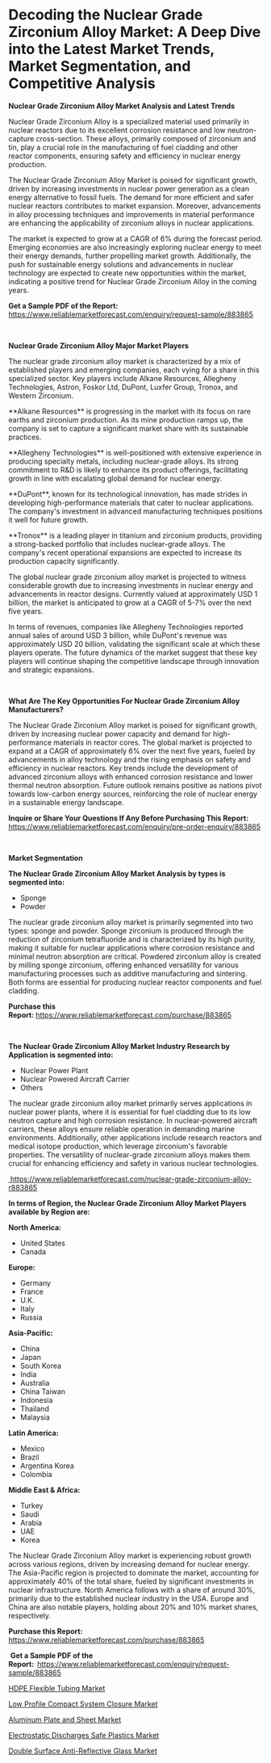 <p><h1>Decoding the Nuclear Grade Zirconium Alloy Market: A Deep Dive into the Latest Market Trends, Market Segmentation, and Competitive Analysis</h1></p><p><strong>Nuclear Grade Zirconium Alloy Market Analysis and Latest Trends</strong></p>
<p><p>Nuclear Grade Zirconium Alloy is a specialized material used primarily in nuclear reactors due to its excellent corrosion resistance and low neutron-capture cross-section. These alloys, primarily composed of zirconium and tin, play a crucial role in the manufacturing of fuel cladding and other reactor components, ensuring safety and efficiency in nuclear energy production.</p><p>The Nuclear Grade Zirconium Alloy Market is poised for significant growth, driven by increasing investments in nuclear power generation as a clean energy alternative to fossil fuels. The demand for more efficient and safer nuclear reactors contributes to market expansion. Moreover, advancements in alloy processing techniques and improvements in material performance are enhancing the applicability of zirconium alloys in nuclear applications.</p><p>The market is expected to grow at a CAGR of 6% during the forecast period. Emerging economies are also increasingly exploring nuclear energy to meet their energy demands, further propelling market growth. Additionally, the push for sustainable energy solutions and advancements in nuclear technology are expected to create new opportunities within the market, indicating a positive trend for Nuclear Grade Zirconium Alloy in the coming years.</p></p>
<p><strong>Get a Sample PDF of the Report:&nbsp;</strong> <a href="https://www.reliablemarketforecast.com/enquiry/request-sample/883865?utm_campaign=1903&utm_medium=2&utm_source=Github&utm_content=ia&utm_term=02042025&utm_id=nuclear-grade-zirconium-alloy">https://www.reliablemarketforecast.com/enquiry/request-sample/883865</a></p>
<p>&nbsp;</p>
<p><strong>Nuclear Grade Zirconium Alloy Major Market Players</strong></p>
<p><p>The nuclear grade zirconium alloy market is characterized by a mix of established players and emerging companies, each vying for a share in this specialized sector. Key players include Alkane Resources, Allegheny Technologies, Astron, Foskor Ltd, DuPont, Luxfer Group, Tronox, and Western Zirconium.</p><p>**Alkane Resources** is progressing in the market with its focus on rare earths and zirconium production. As its mine production ramps up, the company is set to capture a significant market share with its sustainable practices. </p><p>**Allegheny Technologies** is well-positioned with extensive experience in producing specialty metals, including nuclear-grade alloys. Its strong commitment to R&D is likely to enhance its product offerings, facilitating growth in line with escalating global demand for nuclear energy.</p><p>**DuPont**, known for its technological innovation, has made strides in developing high-performance materials that cater to nuclear applications. The company's investment in advanced manufacturing techniques positions it well for future growth.</p><p>**Tronox** is a leading player in titanium and zirconium products, providing a strong-backed portfolio that includes nuclear-grade alloys. The company's recent operational expansions are expected to increase its production capacity significantly.</p><p>The global nuclear grade zirconium alloy market is projected to witness considerable growth due to increasing investments in nuclear energy and advancements in reactor designs. Currently valued at approximately USD 1 billion, the market is anticipated to grow at a CAGR of 5-7% over the next five years.</p><p>In terms of revenues, companies like Allegheny Technologies reported annual sales of around USD 3 billion, while DuPont's revenue was approximately USD 20 billion, validating the significant scale at which these players operate. The future dynamics of the market suggest that these key players will continue shaping the competitive landscape through innovation and strategic expansions.</p></p>
<p>&nbsp;</p>
<p><strong>What Are The Key Opportunities For Nuclear Grade Zirconium Alloy Manufacturers?</strong></p>
<p><p>The Nuclear Grade Zirconium Alloy market is poised for significant growth, driven by increasing nuclear power capacity and demand for high-performance materials in reactor cores. The global market is projected to expand at a CAGR of approximately 6% over the next five years, fueled by advancements in alloy technology and the rising emphasis on safety and efficiency in nuclear reactors. Key trends include the development of advanced zirconium alloys with enhanced corrosion resistance and lower thermal neutron absorption. Future outlook remains positive as nations pivot towards low-carbon energy sources, reinforcing the role of nuclear energy in a sustainable energy landscape.</p></p>
<p><strong>Inquire or Share Your Questions If Any Before Purchasing This Report:</strong> <a href="https://www.reliablemarketforecast.com/enquiry/pre-order-enquiry/883865?utm_campaign=1903&utm_medium=2&utm_source=Github&utm_content=ia&utm_term=02042025&utm_id=nuclear-grade-zirconium-alloy">https://www.reliablemarketforecast.com/enquiry/pre-order-enquiry/883865</a></p>
<p>&nbsp;</p>
<p><strong>Market Segmentation</strong></p>
<p><strong>The Nuclear Grade Zirconium Alloy Market Analysis by types is segmented into:</strong></p>
<p><ul><li>Sponge</li><li>Powder</li></ul></p>
<p><p>The nuclear grade zirconium alloy market is primarily segmented into two types: sponge and powder. Sponge zirconium is produced through the reduction of zirconium tetrafluoride and is characterized by its high purity, making it suitable for nuclear applications where corrosion resistance and minimal neutron absorption are critical. Powdered zirconium alloy is created by milling sponge zirconium, offering enhanced versatility for various manufacturing processes such as additive manufacturing and sintering. Both forms are essential for producing nuclear reactor components and fuel cladding.</p></p>
<p><strong>Purchase this Report:&nbsp;</strong><a href="https://www.reliablemarketforecast.com/purchase/883865?utm_campaign=1903&utm_medium=2&utm_source=Github&utm_content=ia&utm_term=02042025&utm_id=nuclear-grade-zirconium-alloy">https://www.reliablemarketforecast.com/purchase/883865</a></p>
<p>&nbsp;</p>
<p><strong>The Nuclear Grade Zirconium Alloy Market Industry Research by Application is segmented into:</strong></p>
<p><ul><li>Nuclear Power Plant</li><li>Nuclear Powered Aircraft Carrier</li><li>Others</li></ul></p>
<p><p>The nuclear grade zirconium alloy market primarily serves applications in nuclear power plants, where it is essential for fuel cladding due to its low neutron capture and high corrosion resistance. In nuclear-powered aircraft carriers, these alloys ensure reliable operation in demanding marine environments. Additionally, other applications include research reactors and medical isotope production, which leverage zirconium's favorable properties. The versatility of nuclear-grade zirconium alloys makes them crucial for enhancing efficiency and safety in various nuclear technologies.</p></p>
<p><a href="https://www.reliablemarketforecast.com/nuclear-grade-zirconium-alloy-r883865?utm_campaign=1903&utm_medium=2&utm_source=Github&utm_content=ia&utm_term=02042025&utm_id=nuclear-grade-zirconium-alloy">&nbsp;https://www.reliablemarketforecast.com/nuclear-grade-zirconium-alloy-r883865</a></p>
<p><strong>In terms of Region, the Nuclear Grade Zirconium Alloy Market Players available by Region are:</strong></p>
<p>
    <p> <strong> North America: </strong>
        <ul>
            <li>United States</li>
            <li>Canada</li>
        </ul>
        </p> 
    <p> <strong> Europe: </strong>
        <ul>
            <li>Germany</li>
            <li>France</li>
            <li>U.K.</li>
            <li>Italy</li>
            <li>Russia</li>
        </ul>
        </p> 
    <p> <strong> Asia-Pacific: </strong>
        <ul>
            <li>China</li>
            <li>Japan</li>
            <li>South Korea</li>
            <li>India</li>
            <li>Australia</li>
            <li>China Taiwan</li>
            <li>Indonesia</li>
            <li>Thailand</li>
            <li>Malaysia</li>
        </ul>
        </p> 
    <p> <strong> Latin America: </strong>
        <ul>
            <li>Mexico</li>
            <li>Brazil</li>
            <li>Argentina Korea</li>
            <li>Colombia</li>
        </ul>
        </p> 
    <p> <strong> Middle East & Africa: </strong>
        <ul>
            <li>Turkey</li>
            <li>Saudi</li>
            <li>Arabia</li>
            <li>UAE</li>
            <li>Korea</li>
        </ul>
    </p>
    </p>
<p><p>The Nuclear Grade Zirconium Alloy market is experiencing robust growth across various regions, driven by increasing demand for nuclear energy. The Asia-Pacific region is projected to dominate the market, accounting for approximately 40% of the total share, fueled by significant investments in nuclear infrastructure. North America follows with a share of around 30%, primarily due to the established nuclear industry in the USA. Europe and China are also notable players, holding about 20% and 10% market shares, respectively.</p></p>
<p><strong>Purchase this Report: </strong><a href="https://www.reliablemarketforecast.com/purchase/883865?utm_campaign=1903&utm_medium=2&utm_source=Github&utm_content=ia&utm_term=02042025&utm_id=nuclear-grade-zirconium-alloy">https://www.reliablemarketforecast.com/purchase/883865</a></p>
<p>&nbsp;<strong>Get a Sample PDF of the Report:&nbsp;&nbsp;</strong><a href="https://www.reliablemarketforecast.com/enquiry/request-sample/883865?utm_campaign=1903&utm_medium=2&utm_source=Github&utm_content=ia&utm_term=02042025&utm_id=nuclear-grade-zirconium-alloy">https://www.reliablemarketforecast.com/enquiry/request-sample/883865</a></p>
<p><strong></strong></p>
<p><p><a href="https://github.com/tigoryemm/Market-Research-Report-List-1/blob/main/hdpe-flexible-tubing-market.md?utm_campaign=1903&utm_medium=2&utm_source=Github&utm_content=ia&utm_term=02042025&utm_id=nuclear-grade-zirconium-alloy">HDPE Flexible Tubing Market</a></p><p><a href="https://github.com/viohlbrenksf/Market-Research-Report-List-1/blob/main/low-profile-compact-system-closure-market.md?utm_campaign=1903&utm_medium=2&utm_source=Github&utm_content=ia&utm_term=02042025&utm_id=nuclear-grade-zirconium-alloy">Low Profile Compact System Closure Market</a></p><p><a href="https://github.com/landtmman/Market-Research-Report-List-1/blob/main/aluminum-plate-and-sheet-market.md?utm_campaign=1903&utm_medium=2&utm_source=Github&utm_content=ia&utm_term=02042025&utm_id=nuclear-grade-zirconium-alloy">Aluminum Plate and Sheet Market</a></p><p><a href="https://github.com/djoeamakeh/Market-Research-Report-List-1/blob/main/electrostatic-discharges-safe-plastics-market.md?utm_campaign=1903&utm_medium=2&utm_source=Github&utm_content=ia&utm_term=02042025&utm_id=nuclear-grade-zirconium-alloy">Electrostatic Discharges Safe Plastics Market</a></p><p><a href="https://github.com/keehnkaesssi/Market-Research-Report-List-1/blob/main/double-surface-anti-reflective-glass-market.md?utm_campaign=1903&utm_medium=2&utm_source=Github&utm_content=ia&utm_term=02042025&utm_id=nuclear-grade-zirconium-alloy">Double Surface Anti-Reflective Glass Market</a></p></p>